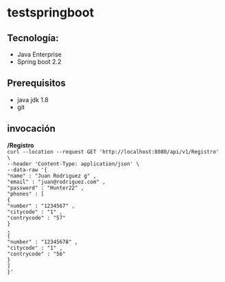 # testspringboot
 
<h2>Tecnología: </h2>
<ul><li>Java Enterprise</li>
  <li>Spring boot 2.2</li></ul>
  <h2>Prerequisitos</h2>
    <ul><li>java jdk 1.8</li>
  <li>git</li>
  </ul>

<h2>invocación</h2>
<b>/Registro</b>
<code>
curl --location --request GET 'http://localhost:8080/api/v1/Registro' \
--header 'Content-Type: application/json' \
--data-raw '{
"name" : "Juan Rodriguez g" ,
"email" : "juan@rodriguez.com" ,
"password" : "Hunter22" ,
"phones" : [
{
"number" : "1234567" ,
"citycode" : "1" ,
"contrycode" : "57"
}
,
{
"number" : "12345678" ,
"citycode" : "1" ,
"contrycode" : "56"
}
]
}'</code>
